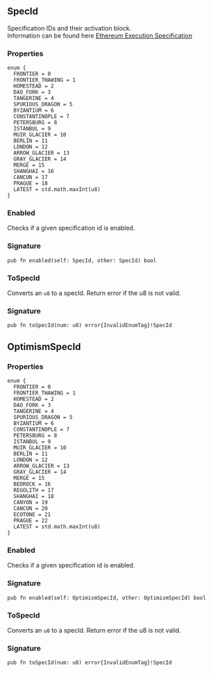 ## SpecId

Specification IDs and their activation block.\
Information can be found here [Ethereum Execution Specification](https://github.com/ethereum/execution-specs)

### Properties

```zig
enum {
  FRONTIER = 0
  FRONTIER_THAWING = 1
  HOMESTEAD = 2
  DAO_FORK = 3
  TANGERINE = 4
  SPURIOUS_DRAGON = 5
  BYZANTIUM = 6
  CONSTANTINOPLE = 7
  PETERSBURG = 8
  ISTANBUL = 9
  MUIR_GLACIER = 10
  BERLIN = 11
  LONDON = 12
  ARROW_GLACIER = 13
  GRAY_GLACIER = 14
  MERGE = 15
  SHANGHAI = 16
  CANCUN = 17
  PRAGUE = 18
  LATEST = std.math.maxInt(u8)
}
```

### Enabled
Checks if a given specification id is enabled.

### Signature

```zig
pub fn enabled(self: SpecId, other: SpecId) bool
```

### ToSpecId
Converts an `u8` to a specId. Return error if the u8 is not valid.

### Signature

```zig
pub fn toSpecId(num: u8) error{InvalidEnumTag}!SpecId
```

## OptimismSpecId

### Properties

```zig
enum {
  FRONTIER = 0
  FRONTIER_THAWING = 1
  HOMESTEAD = 2
  DAO_FORK = 3
  TANGERINE = 4
  SPURIOUS_DRAGON = 5
  BYZANTIUM = 6
  CONSTANTINOPLE = 7
  PETERSBURG = 8
  ISTANBUL = 9
  MUIR_GLACIER = 10
  BERLIN = 11
  LONDON = 12
  ARROW_GLACIER = 13
  GRAY_GLACIER = 14
  MERGE = 15
  BEDROCK = 16
  REGOLITH = 17
  SHANGHAI = 18
  CANYON = 19
  CANCUN = 20
  ECOTONE = 21
  PRAGUE = 22
  LATEST = std.math.maxInt(u8)
}
```

### Enabled
Checks if a given specification id is enabled.

### Signature

```zig
pub fn enabled(self: OptimismSpecId, other: OptimismSpecId) bool
```

### ToSpecId
Converts an `u8` to a specId. Return error if the u8 is not valid.

### Signature

```zig
pub fn toSpecId(num: u8) error{InvalidEnumTag}!SpecId
```

